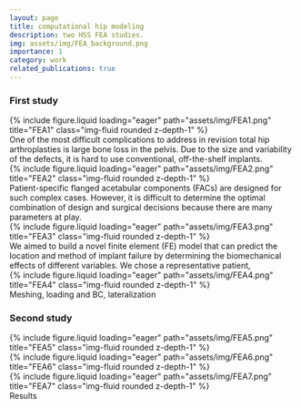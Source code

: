 ```yaml
---
layout: page
title: computational hip modeling
description: two HSS FEA studies.
img: assets/img/FEA_background.png
importance: 1
category: work
related_publications: true
---
```


<h3>First study</h3>

<div class="row">
    <div class="col-sm mt-3 mt-md-0">
        {% include figure.liquid loading="eager" path="assets/img/FEA1.png" title="FEA1" class="img-fluid rounded z-depth-1" %}
    </div>
</div>
<div class="caption">
    One of the most difficult complications to address in revision total hip arthroplasties is large bone loss in the pelvis. Due to the size and variability of the defects, it is hard to use conventional, off-the-shelf implants.
</div>

<div class="row">
    <div class="col-sm mt-3 mt-md-0">
        {% include figure.liquid loading="eager" path="assets/img/FEA2.png" title="FEA2" class="img-fluid rounded z-depth-1" %}
    </div>
</div>
<div class="caption">
    Patient-specific flanged acetabular components (FACs) are designed for such complex cases. However, it is difficult to determine the optimal combination of design and surgical decisions because there are many parameters at play.
</div>

<div class="row">
    <div class="col-sm mt-3 mt-md-0">
        {% include figure.liquid loading="eager" path="assets/img/FEA3.png" title="FEA3" class="img-fluid rounded z-depth-1" %}
    </div>
</div>
<div class="caption">
    We aimed to build a novel finite element (FE) model that can predict the location and method of implant failure by determining the biomechanical effects of different variables. We chose a representative patient, 
</div>

<div class="row">
    <div class="col-sm mt-3 mt-md-0">
        {% include figure.liquid loading="eager" path="assets/img/FEA4.png" title="FEA4" class="img-fluid rounded z-depth-1" %}
    </div>
</div>
<div class="caption">
    Meshing, loading and BC, lateralization
</div>



<h3>Second study</h3>

<div class="row">
    <div class="col-sm mt-3 mt-md-0">
        {% include figure.liquid loading="eager" path="assets/img/FEA5.png" title="FEA5" class="img-fluid rounded z-depth-1" %}
    </div>
    <div class="col-sm mt-3 mt-md-0">
        {% include figure.liquid loading="eager" path="assets/img/FEA6.png" title="FEA6" class="img-fluid rounded z-depth-1" %}
    </div>
    <div class="col-sm mt-3 mt-md-0">
        {% include figure.liquid loading="eager" path="assets/img/FEA7.png" title="FEA7" class="img-fluid rounded z-depth-1" %}
    </div>
</div>
<div class="caption">
    Results
</div>




